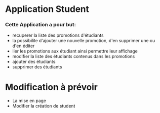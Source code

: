 # Application Student
### Cette Application a pour but:

* recuperer la liste des promotions d'étudiants
* la possibilite d'ajouter une nouvelle promotion, d'en supprimer une ou d'en éditer
* lier les promotions aux étudiant ainsi permettre leur affichage
* modifier la liste des étudiants contenus dans les promotions
* ajouter des étudiants
* supprimer des étudiants


# Modification à prévoir

* La mise en page
* Modifier la création de student
